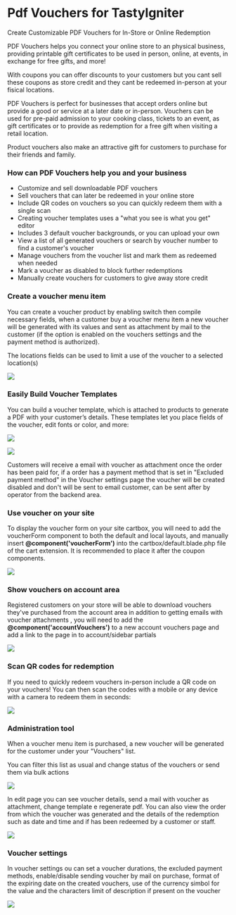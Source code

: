 # Pdf Vouchers for TastyIgniter

Create Customizable PDF Vouchers for In-Store or Online Redemption

PDF Vouchers helps you connect your online store to an physical business, providing printable gift certificates to be used in person, online, at events, in exchange for free gifts, and more!

With  coupons you can offer discounts to your customers but you cant sell these coupons as store credit and they cant be redeemed in-person at your fisical locations.

PDF  Vouchers is perfect for businesses that accept orders online but provide a good or service at a later date or in-person.
Vouchers can be used for pre-paid admission to your cooking class, tickets to an event, as gift certificates or to provide as redemption for a free gift when visiting a retail location.

Product vouchers also make an attractive gift for customers to purchase for their friends and family.

### How can PDF Vouchers help you and your business

- Customize and sell downloadable PDF vouchers
- Sell vouchers that can later be redeemed in your online store
- Include QR codes on vouchers so you can quickly redeem them with a single scan
- Creating voucher templates uses a "what you see is what you get" editor
- Includes 3 default voucher backgrounds, or you can upload your own
- View a list of all generated vouchers or search by voucher number to find a customer's voucher
- Manage vouchers from the voucher list and mark them as redeemed when needed
- Mark a voucher as disabled to block further redemptions
- Manually create vouchers for customers to give away store credit

### Create a voucher menu item

You can create a voucher product by enabling switch then compile necessary fields, when a customer buy a voucher menu item a new voucher will be generated with its values and sent as attachment by mail to the customer (if the option is enabled on the vouchers settings and the payment method is authorized).

The locations fields can be used to limit a use of the voucher to a selected location(s)

[![](https://github.com/Concreta09/tasty-pdf-voucher-doc/blob/gh-pages/voucher_menu_item.png)](https://github.com/Concreta09/tasty-pdf-voucher-doc/blob/gh-pages/voucher_menu_item.png?raw=true)


### Easily Build Voucher Templates

You can build a voucher template, which is attached to products to generate a PDF with your customer’s details. These templates let you place fields of the voucher, edit fonts or color, and more:


[![](https://github.com/Concreta09/tasty-pdf-voucher-doc/blob/gh-pages/voucher_template_editor_2.png)](https://github.com/Concreta09/tasty-pdf-voucher-doc/blob/gh-pages/voucher_template_editor_2.png?raw=true)

[![](https://github.com/Concreta09/tasty-pdf-voucher-doc/blob/gh-pages/voucher_template_editor_1.png)](https://github.com/Concreta09/tasty-pdf-voucher-doc/blob/gh-pages/voucher_template_editor_1.png?raw=true)


Customers will receive a email with voucher as attachment once the order has been paid for, if a order has a payment method that is set in "Excluded payment method" in the Voucher settings page the voucher will be created disabled and don't will be sent to email customer, can be sent after by operator from the backend area.

### Use voucher on your site

To display the voucher form on your site cartbox, you will need to add the voucherForm component to both the default and local layouts, and manually insert **@component('voucherForm')** into the cartbox/default.blade.php file of the cart extension. It is recommended to place it after the coupon components.

[![](https://github.com/Concreta09/tasty-pdf-voucher-doc/blob/gh-pages/voucher_form_cartbox.png)](https://github.com/Concreta09/tasty-pdf-voucher-doc/blob/gh-pages/voucher_form_cartbox.png?raw=true)

### Show vouchers on account area

Registered customers on your store will be able to download vouchers they've purchased from the account area in addition to getting emails with voucher attachments , you will need to add the **@component('accountVouchers')** to a new account vouchers page and add a link to the page in to account/sidebar partials

[![](https://github.com/Concreta09/tasty-pdf-voucher-doc/blob/gh-pages/account_vouchers.png)](https://github.com/Concreta09/tasty-pdf-voucher-doc/blob/gh-pages/account_vouchers.png?raw=true)

### Scan QR codes for redemption

If you need to quickly redeem vouchers in-person include a QR code on your vouchers!
You can then scan the codes with a mobile or any device with a camera to redeem them in seconds:

[![](https://github.com/Concreta09/tasty-pdf-voucher-doc/blob/gh-pages/scan_voucher.png)](https://github.com/Concreta09/tasty-pdf-voucher-doc/blob/gh-pages/scan_voucher.png?raw=true)

### Administration tool

When a voucher menu item is purchased, a new voucher will be generated for the customer under your "Vouchers" list.

You can filter this list as usual and change status of the vouchers or send them via bulk actions

[![](https://github.com/Concreta09/tasty-pdf-voucher-doc/blob/gh-pages/voucher_list.png)](https://github.com/Concreta09/tasty-pdf-voucher-doc/blob/gh-pages/voucher_list.png?raw=true)

In edit page you can see voucher details, send a mail with voucher as attachment, change template e regenerate pdf.
You can also view the order from which the voucher was generated and the details of the redemption such as date and time and if has been redeemed by a customer or staff.

[![](https://github.com/Concreta09/tasty-pdf-voucher-doc/blob/gh-pages/edit_voucher.png)](https://github.com/Concreta09/tasty-pdf-voucher-doc/blob/gh-pages/edit_voucher.png?raw=true)



### Voucher settings

In voucher settings ou can set a voucher durations, the excluded payment methods, enable/disable sending voucher by mail on purchase, format of the expiring date on the created vouchers, use of the currency simbol for the value and the characters limit of  description if present on the voucher

[![](https://github.com/Concreta09/tasty-pdf-voucher-doc/blob/gh-pages/vouchers_settings.png)](https://github.com/Concreta09/tasty-pdf-voucher-doc/blob/gh-pages/ouchers_settings.png?raw=true)
